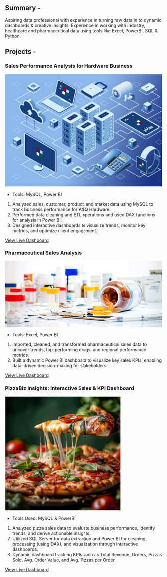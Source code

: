 

## Summary - 
Aspiring data professional with experience in turning raw data in to dynamic dashboards & creative insights. Experience in working with industry, healthcare and pharmaceutical data  using tools like Excel, PowerBI, SQL & Python.

## Projects -

### Sales Performance Analysis for Hardware Business
![Screenshot](https://github.com/Ana9me/Data-Portfolio/blob/main/1024Infrastructure.jpg)
- Tools: MySQL, Power BI
1. Analyzed sales, customer, product, and market data using MySQL to track business performance for AtliQ Hardware. 
2. Performed data cleaning and ETL operations and used DAX functions for analysis in Power BI. 
3. Designed interactive dashboards to visualize trends, monitor key metrics, and optimize client engagement.

<a href="https://app.powerbi.com/view?r=eyJrIjoiMTExODIwZDMtNzg3NC00YWU2LTkxOTQtMWMyNmMzZDdmZGEyIiwidCI6IjdiODdkYzgwLWY4MzctNGZmYS04NGM4LThhMDhkNDRiNzk5NyJ9">View Live Dashboard</a>



### Pharmaceutical Sales Analysis 
![Screenshot](https://github.com/Ana9me/Data-Portfolio/blob/main/Pharmaceutics.jpg)
- Tools: Excel, Power BI 
1. Imported, cleaned, and transformed pharmaceutical sales data to uncover trends, top-performing drugs, and regional performance metrics. 
2. Built a dynamic Power BI dashboard to visualize key sales KPIs, enabling data-driven decision-making for stakeholders

<a href="https://app.powerbi.com/view?r=eyJrIjoiNjZmNTg2OTItMGMxYS00MDRlLTljOWYtNjRiOTA2NzUxNTk4IiwidCI6IjdiODdkYzgwLWY4MzctNGZmYS04NGM4LThhMDhkNDRiNzk5NyJ9">View Live Dashboard</a>



### PizzaBiz Insights: Interactive Sales & KPI Dashboard
![Screenshot](https://github.com/Ana9me/Data-Portfolio/blob/main/Screenshot%202025-01-04%20112843.png)
- Tools Used: MySQL & PowerBI
1. Analyzed pizza sales data to evaluate business performance, identify trends, and derive actionable insights.
2. Utilized SQL Server for data extraction and Power BI for cleaning, processing (using DAX), and visualization through interactive dashboards.
3. Dynamic dashboard tracking KPIs such as Total Revenue, Orders, Pizzas Sold, Avg. Order Value, and Avg. Pizzas per Order.

<a href="https://app.powerbi.com/view?r=eyJrIjoiNjMxOWFmN2EtZDU0Ny00M2RjLWEwYzctODBmYTM4YWMxZTIzIiwidCI6IjdiODdkYzgwLWY4MzctNGZmYS04NGM4LThhMDhkNDRiNzk5NyJ9">View Live Dashboard</a>
